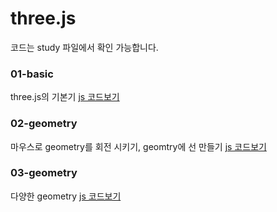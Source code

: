 # three.js

코드는 study 파일에서 확인 가능합니다.

### 01-basic

three.js의 기본기
[js 코드보기](https://github.com/kimminse3380/ms_three.js/blob/master/study/01-basic.js)

### 02-geometry

마우스로 geometry를 회전 시키기, geomtry에 선 만들기
[js 코드보기](https://github.com/kimminse3380/ms_three.js/blob/master/study/02-geometry.js)

### 03-geometry

다양한 geometry
[js 코드보기](https://github.com/kimminse3380/ms_three.js/blob/master/study/03-geometry.js)